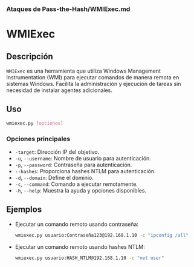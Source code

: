 ### **Ataques de Pass-the-Hash/WMIExec.md**

# WMIExec

## Descripción

`WMIExec` es una herramienta que utiliza Windows Management Instrumentation (WMI) para ejecutar comandos de manera remota en sistemas Windows. Facilita la administración y ejecución de tareas sin necesidad de instalar agentes adicionales.

## Uso

```bash
wmiexec.py [opciones]
```

### Opciones principales

- `-target`: Dirección IP del objetivo.
- `-u`, `--username`: Nombre de usuario para autenticación.
- `-p`, `--password`: Contraseña para autenticación.
- `--hashes`: Proporciona hashes NTLM para autenticación.
- `-d`, `--domain`: Define el dominio.
- `-c`, `--command`: Comando a ejecutar remotamente.
- `-h`, `--help`: Muestra la ayuda y opciones disponibles.

## Ejemplos

- Ejecutar un comando remoto usando contraseña:
  
  ```bash
  wmiexec.py usuario:Contraseña123@192.168.1.10 -c "ipconfig /all"
  ```

- Ejecutar un comando remoto usando hashes NTLM:
  
  ```bash
  wmiexec.py usuario:HASH_NTLM@192.168.1.10 -c "net user"
  ```
